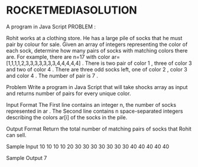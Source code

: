# ROCKETMEDIASOLUTION
A program in Java Script
PROBLEM :

Rohit works at a clothing store. He has a large pile of socks that he must pair by colour for sale. Given an array of integers representing the color of each sock, determine how many pairs of socks with matching colors there are. For example, there are n=17 with color ar=[1,1,1,1,2,3,3,3,3,3,3,3,4,4,4,4,4] . There is two pair of color 1 , three of color 3 and two of color 4 . There are three odd socks left, one of color 2 , color 3 and color 4 . The number of pair is 7 . 

Problem 
Write a program in Java Script that will take shocks array as input and returns number of pairs for every unique color. 

Input Format
The First line contains an integer n, the number of socks represented in ar . The Second line contains n space-separated integers describing the colors ar[i] of the 
socks in the pile. 

Output Format 
Return the total number of matching pairs of socks that Rohit can sell. 

Sample Input
 10 10 10 10 20 30 30 30 30 30 30 30 40 40 40 40 40 

Sample Output 
7 
